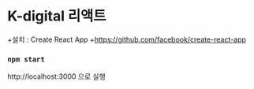 # K-digital 리액트

+설치 : Create React App
 +https://github.com/facebook/create-react-app

### `npm start`
http://localhost:3000 으로 실행 

